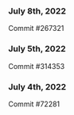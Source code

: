### July 8th, 2022

Commit #267321

### July 5th, 2022

Commit #314353


### July 4th, 2022

Commit #72281
